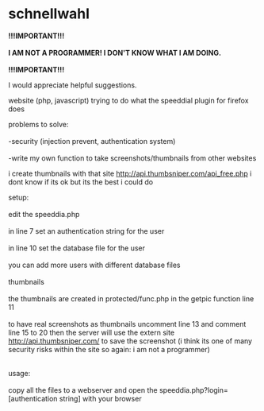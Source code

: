 schnellwahl
===========

<b>!!!IMPORTANT!!!<br></br>
I AM NOT A PROGRAMMER! I DON'T KNOW WHAT I AM DOING.<br></br>
!!!IMPORTANT!!!</b>

I would appreciate helpful suggestions.

website (php, javascript) trying to do what the speeddial plugin for firefox does

problems to solve:<br></br>
-security (injection prevent, authentication system)<br></br>
-write my own function to take screenshots/thumbnails from other websites

i create thumbnails with that site http://api.thumbsniper.com/api_free.php i dont know if its ok but its the best i could do

setup:<br></br>
edit the speeddia.php <br></br>
  in line 7 set an authentication string for the user<br></br>
  in line 10 set the database file for the user<br></br>
  you can add more users with different database files<br></br>
thumbnails<br></br>
  the thumbnails are created in protected/func.php in the getpic function line 11<br></br>
  to have real screenshots as thumbnails uncomment line 13 and comment line 15 to 20 then the server will use the extern site http://api.thumbsniper.com/ to save the screenshot (i think its one of many security risks within the site so again: i am not a programmer)<br></br>
  
usage:<br></br>
copy all the files to a webserver and open the speeddia.php?login=[authentication string] with your browser

